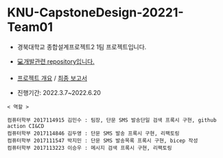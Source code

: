 # KNU-CapstoneDesign-20221-Team01

- 경북대학교 종합설계프로젝트2 1팀 프로젝트입니다. 

- [💻개발관련 repository입니다.](https://github.com/devrel-kr/nhn-toast-notification-service-custom-connector)

- [프로젝트 개요](https://github.com/KIMTHE/KNU-CapstoneDesign-20221-Team01/blob/main/document/%ED%95%99%EB%B6%8008_2022S%20SW%EB%B6%84%EC%95%BC%20%EC%82%B0%ED%95%99%ED%98%91%EB%A0%A5%ED%94%84%EB%A1%9C%EC%A0%9D%ED%8A%B8%20%EC%A0%9C%EC%95%88%EC%84%9C_MS_%EC%9C%A0%EC%A0%80%EC%8A%A4%ED%8B%B4(OSS).pdf) / [최종 보고서](https://github.com/KIMTHE/KNU-CapstoneDesign-20221-Team01/blob/main/document/%EC%82%B0%ED%95%99%ED%98%91%EB%A0%A5%ED%94%84%EB%A1%9C%EC%9E%AD%ED%8A%B8_%EA%B2%B0%EA%B3%BC%EB%B3%B4%EA%B3%A0%EC%84%9C_%EB%A7%88%EC%9D%B4%ED%81%AC%EB%A1%9C%EC%86%8C%ED%94%84%ED%8A%B8%20%ED%8C%8C%EC%9B%8C%ED%94%8C%EB%9E%AB%ED%8F%BC%EC%9A%A9%20NHN%20%ED%86%A0%EC%8A%A4%ED%8A%B8%20SMS%20%EC%84%9C%EB%B9%84%EC%8A%A4%20%EC%BB%A4%EB%84%A5%ED%84%B0%20%EA%B0%9C%EB%B0%9C_1%ED%8C%80.hwp)

- 진행기간: 2022.3.7~2022.6.20

```
< 역할 >

컴퓨터학부 2017114915 김민수 : 팀장, 단문 SMS 발송단일 검색 프록시 구현, github action CI&CD
컴퓨터학부 2017114846 김두영 : 단문 SMS 발송 프록시 구현, 리팩토링
컴퓨터학부 2017111547 박지민 : 단문 SMS 발송목록 프록시 구현, bicep 작성
컴퓨터학부 2017113223 이승우 : 메시지 검색 프록시 구현, 리팩토링 
```
